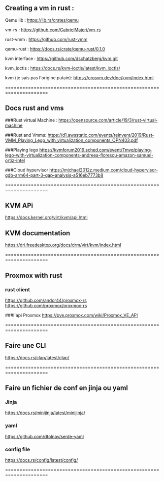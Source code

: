 ## Creating a vm in rust :

Qemu lib : 
https://lib.rs/crates/qemu

vm-rs :
https://github.com/GabrielMajeri/vm-rs

rust-vmm :
https://github.com/rust-vmm


qemu-rust :
https://docs.rs/crate/qemu-rust/0.1.0

kvm interface :
https://github.com/dschatzberg/kvm.git

kvm_ioctls :
https://docs.rs/kvm-ioctls/latest/kvm_ioctls/


kvm (je sais pas l'origine putain):
https://crosvm.dev/doc/kvm/index.html

=====================================================================

## Docs rust and vms
###Rust virtual Machine :
https://opensource.com/article/19/3/rust-virtual-machine

###Rust and Vmms:
https://d1.awsstatic.com/events/reinvent/2019/Rust-VMM_Playing_Lego_with_virtualization_components_OPN403.pdf

###Playing lego
https://kvmforum2019.sched.com/event/Tmvq/playing-lego-with-virtualization-components-andreea-florescu-amazon-samuel-ortiz-intel

###Cloud hypervisor
https://michael2012z.medium.com/cloud-hypervisor-gdb-arm64-part-3-gap-analysis-a516eb7773b8

=====================================================================

## KVM APi
https://docs.kernel.org/virt/kvm/api.html

## KVM documentation
https://dri.freedesktop.org/docs/drm/virt/kvm/index.html

=====================================================================

## Proxmox with rust
### rust client
https://github.com/andor44/proxmox-rs
https://github.com/proxmox/proxmox-rs

###l'api Proxmox
https://pve.proxmox.com/wiki/Proxmox_VE_API

=====================================================================

## Faire une CLI
https://docs.rs/clap/latest/clap/

=====================================================================

## Faire un fichier de conf en jinja ou yaml

### Jinja
https://docs.rs/minijinja/latest/minijinja/
### yaml
https://github.com/dtolnay/serde-yaml
### config file
https://docs.rs/config/latest/config/

=====================================================================
